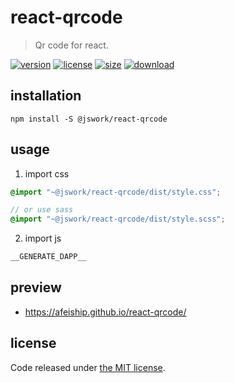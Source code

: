 # react-qrcode
> Qr code for react.

[![version][version-image]][version-url]
[![license][license-image]][license-url]
[![size][size-image]][size-url]
[![download][download-image]][download-url]

## installation
```shell
npm install -S @jswork/react-qrcode
```

## usage
1. import css
  ```scss
  @import "~@jswork/react-qrcode/dist/style.css";

  // or use sass
  @import "~@jswork/react-qrcode/dist/style.scss";
  ```
2. import js
  ```js
__GENERATE_DAPP__
  ```

## preview
- https://afeiship.github.io/react-qrcode/

## license
Code released under [the MIT license](https://github.com/afeiship/react-qrcode/blob/master/LICENSE.txt).

[version-image]: https://img.shields.io/npm/v/@jswork/react-qrcode
[version-url]: https://npmjs.org/package/@jswork/react-qrcode

[license-image]: https://img.shields.io/npm/l/@jswork/react-qrcode
[license-url]: https://github.com/afeiship/react-qrcode/blob/master/LICENSE.txt

[size-image]: https://img.shields.io/bundlephobia/minzip/@jswork/react-qrcode
[size-url]: https://github.com/afeiship/react-qrcode/blob/master/dist/react-qrcode.min.js

[download-image]: https://img.shields.io/npm/dm/@jswork/react-qrcode
[download-url]: https://www.npmjs.com/package/@jswork/react-qrcode
